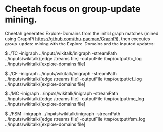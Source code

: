 # Cheetah focus on group-update mining.

Cheetah generates Explore-Domains from the initial graph matches (mined using GraphPi https://github.com/thu-pacman/GraphPi), then executes group-update mining with the Explore-Domains and the inputed updates:

$ ./TC -inigraph ../inputs/wikitalk/inigraph -streamPath ../inputs/wikitalk/[edge streams file] -outputFile /tmp/output/tc\_log ../inputs/wikitalk/[explore-domains file]

$ ./CF -inigraph ../inputs/wikitalk/inigraph -streamPath ../inputs/wikitalk/[edge streams file] -outputFile /tmp/output/cf\_log ../inputs/wikitalk/[explore-domains file]

$ ./MC -inigraph ../inputs/wikitalk/inigraph -streamPath ../inputs/wikitalk/[edge streams file] -outputFile /tmp/output/mc\_log ../inputs/wikitalk/[explore-domains file]

$ ./FSM -inigraph ../inputs/wikitalk/inigraph -streamPath ../inputs/wikitalk/[edge streams file] -outputFile /tmp/output/fsm\_log ../inputs/wikitalk/[explore-domains file]

